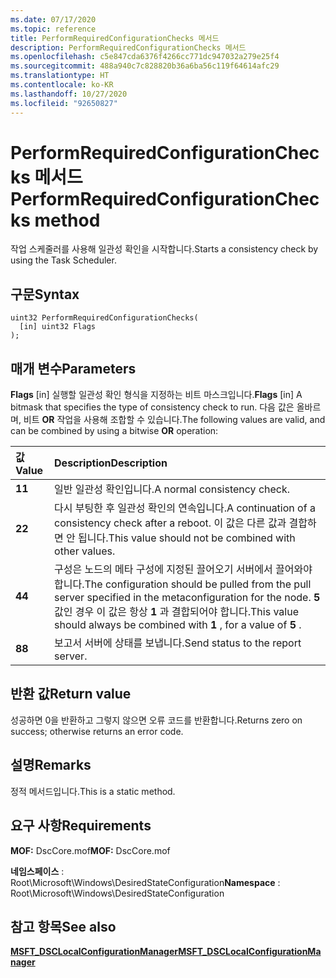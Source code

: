 ```yaml
---
ms.date: 07/17/2020
ms.topic: reference
title: PerformRequiredConfigurationChecks 메서드
description: PerformRequiredConfigurationChecks 메서드
ms.openlocfilehash: c5e847cda6376f4266cc771dc947032a279e25f4
ms.sourcegitcommit: 488a940c7c828820b36a6ba56c119f64614afc29
ms.translationtype: HT
ms.contentlocale: ko-KR
ms.lasthandoff: 10/27/2020
ms.locfileid: "92650827"
---
```

# <a name="performrequiredconfigurationchecks-method"></a><span data-ttu-id="b7754-103">PerformRequiredConfigurationChecks 메서드</span><span class="sxs-lookup"><span data-stu-id="b7754-103">PerformRequiredConfigurationChecks method</span></span>

<span data-ttu-id="b7754-104">작업 스케줄러를 사용해 일관성 확인을 시작합니다.</span><span class="sxs-lookup"><span data-stu-id="b7754-104">Starts a consistency check by using the Task Scheduler.</span></span>

## <a name="syntax"></a><span data-ttu-id="b7754-105">구문</span><span class="sxs-lookup"><span data-stu-id="b7754-105">Syntax</span></span>

```mof
uint32 PerformRequiredConfigurationChecks(
  [in] uint32 Flags
);
```

## <a name="parameters"></a><span data-ttu-id="b7754-106">매개 변수</span><span class="sxs-lookup"><span data-stu-id="b7754-106">Parameters</span></span>

<span data-ttu-id="b7754-107">**Flags** \[in\] 실행할 일관성 확인 형식을 지정하는 비트 마스크입니다.</span><span class="sxs-lookup"><span data-stu-id="b7754-107">**Flags** \[in\] A bitmask that specifies the type of consistency check to run.</span></span> <span data-ttu-id="b7754-108">다음 값은 올바르며, 비트 **OR** 작업을 사용해 조합할 수 있습니다.</span><span class="sxs-lookup"><span data-stu-id="b7754-108">The following values are valid, and can be combined by using a bitwise **OR** operation:</span></span>

|<span data-ttu-id="b7754-109">값</span><span class="sxs-lookup"><span data-stu-id="b7754-109">Value</span></span> |<span data-ttu-id="b7754-110">Description</span><span class="sxs-lookup"><span data-stu-id="b7754-110">Description</span></span> |
|:--- |:---|
|<span data-ttu-id="b7754-111">**1**</span><span class="sxs-lookup"><span data-stu-id="b7754-111">**1**</span></span> | <span data-ttu-id="b7754-112">일반 일관성 확인입니다.</span><span class="sxs-lookup"><span data-stu-id="b7754-112">A normal consistency check.</span></span> |
|<span data-ttu-id="b7754-113">**2**</span><span class="sxs-lookup"><span data-stu-id="b7754-113">**2**</span></span> | <span data-ttu-id="b7754-114">다시 부팅한 후 일관성 확인의 연속입니다.</span><span class="sxs-lookup"><span data-stu-id="b7754-114">A continuation of a consistency check after a reboot.</span></span> <span data-ttu-id="b7754-115">이 값은 다른 값과 결합하면 안 됩니다.</span><span class="sxs-lookup"><span data-stu-id="b7754-115">This value should not be combined with other values.</span></span> |
|<span data-ttu-id="b7754-116">**4**</span><span class="sxs-lookup"><span data-stu-id="b7754-116">**4**</span></span> | <span data-ttu-id="b7754-117">구성은 노드의 메타 구성에 지정된 끌어오기 서버에서 끌어와야 합니다.</span><span class="sxs-lookup"><span data-stu-id="b7754-117">The configuration should be pulled from the pull server specified in the metaconfiguration for the node.</span></span> <span data-ttu-id="b7754-118">**5** 값인 경우 이 값은 항상 **1** 과 결합되어야 합니다.</span><span class="sxs-lookup"><span data-stu-id="b7754-118">This value should always be combined with **1** , for a value of **5** .</span></span> |
|<span data-ttu-id="b7754-119">**8**</span><span class="sxs-lookup"><span data-stu-id="b7754-119">**8**</span></span> | <span data-ttu-id="b7754-120">보고서 서버에 상태를 보냅니다.</span><span class="sxs-lookup"><span data-stu-id="b7754-120">Send status to the report server.</span></span> |

## <a name="return-value"></a><span data-ttu-id="b7754-121">반환 값</span><span class="sxs-lookup"><span data-stu-id="b7754-121">Return value</span></span>

<span data-ttu-id="b7754-122">성공하면 0을 반환하고 그렇지 않으면 오류 코드를 반환합니다.</span><span class="sxs-lookup"><span data-stu-id="b7754-122">Returns zero on success; otherwise returns an error code.</span></span>

## <a name="remarks"></a><span data-ttu-id="b7754-123">설명</span><span class="sxs-lookup"><span data-stu-id="b7754-123">Remarks</span></span>

<span data-ttu-id="b7754-124">정적 메서드입니다.</span><span class="sxs-lookup"><span data-stu-id="b7754-124">This is a static method.</span></span>

## <a name="requirements"></a><span data-ttu-id="b7754-125">요구 사항</span><span class="sxs-lookup"><span data-stu-id="b7754-125">Requirements</span></span>

<span data-ttu-id="b7754-126">**MOF:** DscCore.mof</span><span class="sxs-lookup"><span data-stu-id="b7754-126">**MOF:** DscCore.mof</span></span>

<span data-ttu-id="b7754-127">**네임스페이스** : Root\Microsoft\Windows\DesiredStateConfiguration</span><span class="sxs-lookup"><span data-stu-id="b7754-127">**Namespace** : Root\Microsoft\Windows\DesiredStateConfiguration</span></span>

## <a name="see-also"></a><span data-ttu-id="b7754-128">참고 항목</span><span class="sxs-lookup"><span data-stu-id="b7754-128">See also</span></span>

[<span data-ttu-id="b7754-129">**MSFT_DSCLocalConfigurationManager**</span><span class="sxs-lookup"><span data-stu-id="b7754-129">**MSFT_DSCLocalConfigurationManager**</span></span>](msft-dsclocalconfigurationmanager.md)
